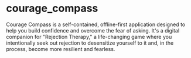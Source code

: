 # courage_compass
Courage Compass is a self-contained, offline-first application designed to help you build confidence and overcome the fear of asking. It's a digital companion for "Rejection Therapy," a life-changing game where you intentionally seek out rejection to desensitize yourself to it and, in the process, become more resilient and fearless.
